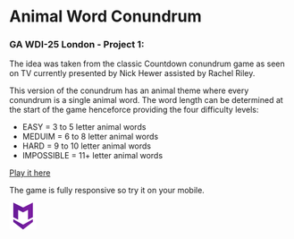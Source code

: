 # Animal Word Conundrum

### GA WDI-25 London - Project 1:

The idea was taken from the classic Countdown conundrum game as seen on TV currently presented by Nick Hewer assisted by Rachel Riley.

This version of the conundrum has an animal theme where every conundrum is a single animal word. The word length can be determined at the start of the game henceforce providing the four difficulty levels:

* EASY = 3 to 5 letter animal words
* MEDUIM = 6 to 8 letter animal words
* HARD = 9 to 10 letter animal words
* IMPOSSIBLE = 11+ letter animal words

[Play it here](https://limitless-dusk-78022.herokuapp.com/)

The game is fully responsive so try it on your mobile.

![Animal Conundrum - Mobile screen shot 1](https://github.com/adam-p/markdown-here/raw/master/src/common/images/icon48.png "Logo Title Text 1")



